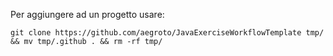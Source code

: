 Per aggiungere ad un progetto usare:

```
git clone https://github.com/aegroto/JavaExerciseWorkflowTemplate tmp/ && mv tmp/.github . && rm -rf tmp/
```
